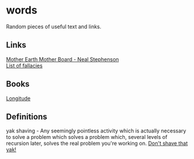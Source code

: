 # words
Random pieces of useful text and links.

## Links
[Mother Earth Mother Board - Neal Stephenson](https://www.wired.com/1996/12/ffglass/)  
[List of fallacies](https://en.wikipedia.org/wiki/List_of_fallacies)  

## Books
[Longitude](https://en.wikipedia.org/wiki/Longitude_(book))  

## Definitions
yak shaving - Any seemingly pointless activity which is actually necessary to solve a problem which solves a problem which, several levels of recursion later, solves the real problem you're working on. [Don't shave that yak!](http://sethgodin.typepad.com/seths_blog/2005/03/dont_shave_that.html)  

